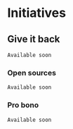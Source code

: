# Initiatives

## **Give it back**

```text
Available soon
```

### Open sources

```text
Available soon
```

### Pro bono

```text
Available soon
```





